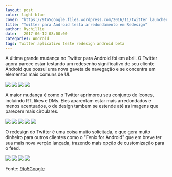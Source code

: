 ```yaml
---
layout: post
color: light-blue
cover: "https://9to5google.files.wordpress.com/2016/11/twitter_launcher_shortcuts_1.jpg?quality=82&strip=all&w=2000&h=803"
title: "Twitter para Android testa arredondamento em Redesign"
author: Rychillie
date:   2017-06-12 08:00:00
categories: Android
tags: Twitter aplicativo teste redesign android beta
---
```

<p>A última grande mudança no Twitter para Android foi em abril. O Twitter agora parece estar testando um redesenho significativo de seu cliente Android que possui uma nova gaveta de navegação e se concentra em elementos mais comuns de UI.</p>

<div class="mui-row">
<img src="https://9to5google.files.wordpress.com/2017/06/twitter-android-7-redesign-1.png" class="mui-col-md-3 mui-col-sm-6">
<img src="https://9to5google.files.wordpress.com/2017/06/twitter-android-7-redesign-2.png" class="mui-col-md-3 mui-col-sm-6">
<img src="https://9to5google.files.wordpress.com/2017/06/twitter-android-7-redesign-3.png" class="mui-col-md-3 mui-col-sm-6">
<img src="https://9to5google.files.wordpress.com/2017/06/twitter-android-7-redesign-4.png" class="mui-col-md-3 mui-col-sm-6">
</div>

<p>A maior mudança é como o Twitter aprimorou seu conjunto de ícones, incluindo RT, likes e DMs. Eles aparentam estar mais arredondados e menos acentuados, o de design tambem se estende até as imagens que parecem mais circulares.</p>

<div class="mui-row">
<img src="https://9to5google.files.wordpress.com/2017/06/twitter-android-7-redesign-5.png" class="mui-col-md-2 mui-col-sm-6">
<img src="https://9to5google.files.wordpress.com/2017/06/twitter-android-7-redesign-6.png" class="mui-col-md-2 mui-col-sm-6">
<img src="https://9to5google.files.wordpress.com/2017/06/twitter-android-7-redesign-7.png" class="mui-col-md-2 mui-col-sm-6">
<img src="https://9to5google.files.wordpress.com/2017/06/twitter-android-7-redesign-8.png" class="mui-col-md-2 mui-col-sm-6">
<img src="https://9to5google.files.wordpress.com/2017/06/twitter-android-7-redesign-9.png" class="mui-col-md-2 mui-col-sm-6">
</div>

<p>O redesign do Twitter é uma coisa muito solicitada, e que gera muito dinheiro para outros clientes como o "Fenix for Android" que em breve ter sua mais nova verção lançada, trazendo mais opção de customização para o feed.</p>

<div class="mui-row">
<img src="https://9to5google.files.wordpress.com/2017/06/twitter-android-7-redesign-10.png" class="mui-col-md-3 mui-col-sm-6">
<img src="https://9to5google.files.wordpress.com/2017/06/twitter-android-7-redesign-11.png" class="mui-col-md-3 mui-col-sm-6">
<img src="https://9to5google.files.wordpress.com/2017/06/twitter-android-7-redesign-12.png" class="mui-col-md-3 mui-col-sm-6">
<img src="https://9to5google.files.wordpress.com/2017/06/twitter-android-7-redesign-13.png" class="mui-col-md-3 mui-col-sm-6">
</div>

<p>Fonte: <a href="https://9to5google.com/2017/06/10/twitter-android-redesign-rounded-ui-ab-test/">9to5Google</a></p>

<script async src="//pagead2.googlesyndication.com/pagead/js/adsbygoogle.js"></script>
<!-- Final_texto_okgnow -->
<ins class="adsbygoogle"
     style="display:block"
     data-ad-client="ca-pub-7837358846130941"
     data-ad-slot="9265933715"
     data-ad-format="auto"></ins>
<script>
(adsbygoogle = window.adsbygoogle || []).push({});
</script>
